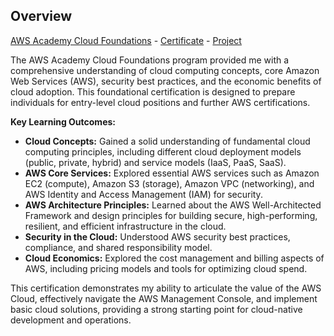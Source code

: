 ## Overview

[AWS Academy Cloud Foundations](https://aws.amazon.com/training/awsacademy/) - [Certificate](https://www.credly.com/badges/d9109a3c-81b4-43ac-9515-46d29697442b/public_url) - [Project](/projects/noteally)

The AWS Academy Cloud Foundations program provided me with a comprehensive understanding of cloud computing concepts, core Amazon Web Services (AWS), security best practices, and the economic benefits of cloud adoption. This foundational certification is designed to prepare individuals for entry-level cloud positions and further AWS certifications.

**Key Learning Outcomes:**

*   **Cloud Concepts:** Gained a solid understanding of fundamental cloud computing principles, including different cloud deployment models (public, private, hybrid) and service models (IaaS, PaaS, SaaS).
*   **AWS Core Services:** Explored essential AWS services such as Amazon EC2 (compute), Amazon S3 (storage), Amazon VPC (networking), and AWS Identity and Access Management (IAM) for security.
*   **AWS Architecture Principles:** Learned about the AWS Well-Architected Framework and design principles for building secure, high-performing, resilient, and efficient infrastructure in the cloud.
*   **Security in the Cloud:** Understood AWS security best practices, compliance, and shared responsibility model.
*   **Cloud Economics:** Explored the cost management and billing aspects of AWS, including pricing models and tools for optimizing cloud spend.

This certification demonstrates my ability to articulate the value of the AWS Cloud, effectively navigate the AWS Management Console, and implement basic cloud solutions, providing a strong starting point for cloud-native development and operations.